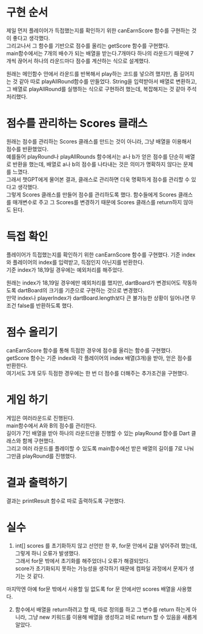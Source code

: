 # 구현 순서
제일 먼저 플레이어가 득접했는지를 확인하기 위한 canEarnScore 함수를 구현하는 것이 좋다고 생각했다.  
그리고나서 그 함수를 기반으로 점수를 올리는 getScore 함수를 구현했다.  
main함수에서는 7개의 배수가 되는 배열을 받는다.7개마다 하나의 라운드기 때문에 7개씩 끊어서 하나의 라운드마다 점수를 계산하는 식으로 설계했다.  

원래는 메인함수 안에서 라운드를 반복해서 play하는 코드를 넣으려 했지만, 좀 길어지는 것 같아 따로 playAllRound함수를 만들었다.
String을 입력받아서 배열로 변환하고, 그 배열로 playAllRound를 실행하는 식으로 구현하려 했는데, 복잡해지는 것 같아 주석처리했다.

# 점수를 관리하는 Scores 클래스
원래는 점수를 관리하는 Scores 클래스를 만드는 것이 아니라, 그냥 배열을 이용해서 점수를 반환했었다.  
예를들어 playRound나 playAllRounds 함수에서는 a나 b가 얻은 점수를 단순히 배열로 반환을 했는데, 배열로 a나 b의 점수를 나타내는 것은 
의미가 명확하지 않다는 문제를 느꼈다.  
그래서 챗GPT에게 물어본 결과, 클래스로 관리하면 더욱 명확하게 점수를 관리할 수 있다고 생각했다.  
그렇게 Scores 클래스를 만들어 점수를 관리하도록 했다.
함수들에게 Scores 클래스를 매개변수로 주고 그 Scores를 변경하기 때문에 Scores 클래스를 return하지 않아도 된다.

# 득접 확인
플레이어가 득접했는지를 확인하기 위한 canEarnScore 함수를 구현했다.
기준 index와 플레이어의 index를 입력받고, 득점인지 아닌지를 반환한다.    
기준 index가 18,19일 경우에는 예외처리를 해주었다.  

원래는 index가 18,19일 경우에만 예외처리를 했지만, dartBoard가 변경되어도 작동하도록 dartBoard의 크기를 기준으로 구현하는 것으로 변경했다.  
만약 index나 playerIndex가 dartBoard.length보다 큰 불가능한 상황이 일어나면 무조건 false를 반환하도록 했다.

# 점수 올리기
canEarnScore 함수를 통해 득점한 경우에 점수를 올리는 함수를 구현했다.   
getScore 함수는 기준 index와 각 플레이어의 index 배열(3개)을 받아, 얻은 점수를 반환한다.  
여기서도 3개 모두 득점한 경우에는 한 번 더 점수를 더해주는 추가조건을 구현했다.

# 게임 하기 
게임은 여러라운드로 진행된다.  
main함수에서 A와 B의 점수를 관리한다.  
길이가 7인 배열을 받아 하나의 라운드만을 진행할 수 있는 playRound 함수를 Dart 클래스와 함께 구현했다.  
그리고 여러 라운드를 플레이할 수 있도록 main함수에선 받은 배열의 길이를 7로 나눠 그만큼 playRound를 진행했다. 

# 결과 출력하기
결과는 printResult 함수로 따로 출력하도록 구현했다.

# 실수
1. int[] scores 를 초기화하지 않고 선언만 한 후, for문 안에서 값을 넣어주려 했는데, 그렇게 하니 오류가 발생했다.  
   그래서 for문 밖에서 초기화를 해주었더니 오류가 해결되었다.  
   score가 초기화되지 못하는 가능성을 생각하기 때문에 컴파일 과정에서 문제가 생기는 것 같다.

마지막엔 아예 for문 밖에서 사용할 일 없도록 for 문 안에서만 scores 배열을 사용했다.

2. 함수에서 배열을 return하려고 할 때, 따로 정의를 하고 그 변수를 return 하는게 아니라, 그냥 new 키워드를 이용해 배열을 생성하고 바로
   return 할 수 있음을 새롭게 알았다.